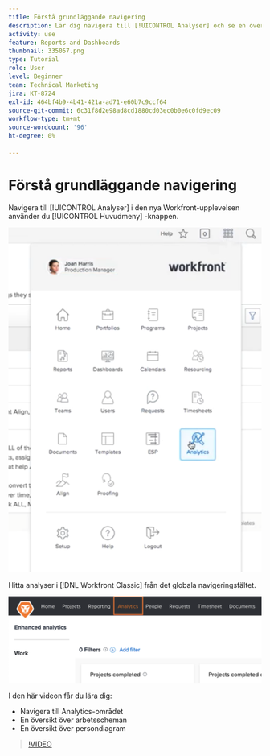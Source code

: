 ```yaml
---
title: Förstå grundläggande navigering
description: Lär dig navigera till [!UICONTROL Analyser] och se en översikt över arbetsscheman och personscheman i Workfront.
activity: use
feature: Reports and Dashboards
thumbnail: 335057.png
type: Tutorial
role: User
level: Beginner
team: Technical Marketing
jira: KT-8724
exl-id: 464bf4b9-4b41-421a-ad71-e60b7c9ccf64
source-git-commit: 6c31f8d2e98ad8cd1880cd03ec0b0e6c0fd9ec09
workflow-type: tm+mt
source-wordcount: '96'
ht-degree: 0%

---
```


# Förstå grundläggande navigering

Navigera till [!UICONTROL Analyser] i den nya Workfront-upplevelsen använder du [!UICONTROL Huvudmeny] -knappen.

![En bild på hur du hittar [!UICONTROL Analyser] i WORKFRONT [!UICONTROL huvudmeny]](assets/Navigate-NWE.png)

Hitta analyser i [!DNL Workfront Classic] från det globala navigeringsfältet.

![En bild på hur du hittar [!UICONTROL Analyser] i [!DNL Workfront Classic]](assets/Navigate-Classic.png)

I den här videon får du lära dig:

* Navigera till Analytics-området
* En översikt över arbetsscheman
* En översikt över persondiagram

>[!VIDEO](https://video.tv.adobe.com/v/335057/?quality=12&learn=on)
